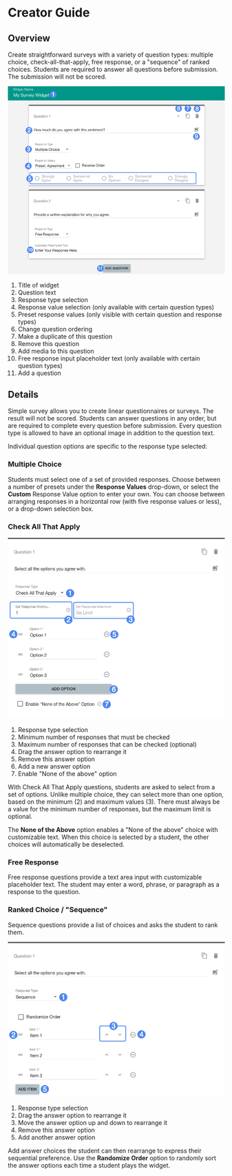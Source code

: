 # Creator Guide #

## Overview ##

Create straightforward surveys with a variety of question types: multiple choice, check-all-that-apply, free response, or a "sequence" of ranked choices. Students are required to answer all questions before submission. The submission will not be scored.

![simple survey creator](assets/create_widget_survey.png "simple survey creator")

1. Title of widget
2. Question text
3. Response type selection
4. Response value selection (only available with certain question types)
5. Preset response values (only visible with certain question and response types)
6. Change question ordering
7. Make a duplicate of this question
8. Remove this question
9. Add media to this question
10. Free response input placeholder text (only available with certain question types)
11. Add a question

## Details ##

Simple survey allows you to create linear questionnaires or surveys. The result will not be scored. Students can answer questions in any order, but are required to complete every question before submission. Every question type is allowed to have an optional image in addition to the question text.

Individual question options are specific to the response type selected:

### Multiple Choice ###

Students must select one of a set of provided responses. Choose between a number of presets under the **Response Values** drop-down, or select the **Custom** Response Value option to enter your own. You can choose between arranging responses in a horizontal row (with five response values or less), or a drop-down selection box.

### Check All That Apply ###

![simple survey creator check all that apply](assets/create_widget_survey_check_all.png "simple survey creator check all that apply")

1. Response type selection
2. Minimum number of responses that must be checked
3. Maximum number of responses that can be checked (optional)
4. Drag the answer option to rearrange it
5. Remove this answer option
6. Add a new answer option
7. Enable "None of the above" option

With Check All That Apply questions, students are asked to select from a set of options. Unlike multiple choice, they can select more than one option, based on the minimum (2) and maximum values (3). There must always be a value for the minimum number of responses, but the maximum limit is optional.

The **None of the Above** option enables a "None of the above" choice with customizable text. When this choice is selected by a student, the other choices will automatically be deselected.

### Free Response ###

Free response questions provide a text area input with customizable placeholder text. The student may enter a word, phrase, or paragraph as a response to the question.

### Ranked Choice / "Sequence" ###

Sequence questions provide a list of choices and asks the student to rank them.

![simple survey creator sequence](assets/create_widget_survey_sequence.png "simple survey creator sequence")

1. Response type selection
2. Drag the answer option to rearrange it
3. Move the answer option up and down to rearrange it
4. Remove this answer option
5. Add another answer option

Add answer choices the student can then rearrange to express their sequential preference. Use the **Randomize Order** option to randomly sort the answer options each time a student plays the widget.



